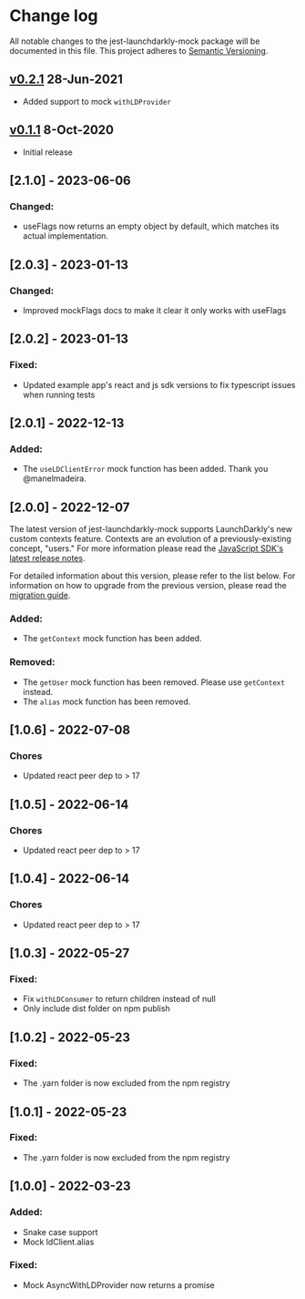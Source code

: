 Change log
================================================
 
All notable changes to the jest-launchdarkly-mock package will be documented in this file. This project adheres to 
[Semantic Versioning](https://semver.org).


## [v0.2.1](https://github.com/launchdarkly-labs/jest-launchdarkly-mock/releases/tag/v0.2.1)  28-Jun-2021
- Added support to mock `withLDProvider`

## [v0.1.1](https://github.com/launchdarkly-labs/jest-launchdarkly-mock/releases/tag/v0.1.1)  8-Oct-2020
- Initial release

## [2.1.0] - 2023-06-06
### Changed:
- useFlags now returns an empty object by default, which matches its actual implementation.

## [2.0.3] - 2023-01-13
### Changed:
- Improved mockFlags docs to make it clear it only works with useFlags

## [2.0.2] - 2023-01-13
### Fixed:
- Updated example app's react and js sdk versions to fix typescript issues when running tests

## [2.0.1] - 2022-12-13
### Added:

- The `useLDClientError` mock function has been added. Thank you @manelmadeira.

## [2.0.0] - 2022-12-07
The latest version of jest-launchdarkly-mock supports LaunchDarkly's new custom contexts feature. Contexts are an evolution of a previously-existing concept, "users." For more information please read the [JavaScript SDK's latest release notes](https://github.com/launchdarkly/js-client-sdk/releases/tag/3.0.0).

For detailed information about this version, please refer to the list below. For information on how to upgrade from the previous version, please read the [migration guide](https://docs.launchdarkly.com/guides/infrastructure/unit-tests/?q=jest#migrating-from-users-to-contexts).

### Added:

- The `getContext` mock function has been added.

### Removed:

- The `getUser` mock function has been removed. Please use `getContext` instead.
- The `alias` mock function has been removed.

## [1.0.6] - 2022-07-08
### Chores
- Updated react peer dep to > 17

## [1.0.5] - 2022-06-14
### Chores
- Updated react peer dep to > 17

## [1.0.4] - 2022-06-14
### Chores
- Updated react peer dep to > 17

## [1.0.3] - 2022-05-27
### Fixed:
- Fix `withLDConsumer` to return children instead of null
- Only include dist folder on npm publish

## [1.0.2] - 2022-05-23
### Fixed:
- The .yarn folder is now excluded from the npm registry

## [1.0.1] - 2022-05-23
### Fixed:
- The .yarn folder is now excluded from the npm registry

## [1.0.0] - 2022-03-23
### Added:
- Snake case support
- Mock ldClient.alias

### Fixed:
- Mock AsyncWithLDProvider now returns a promise
